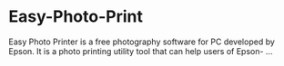 # Easy-Photo-Print
Easy Photo Printer is a free photography software for PC developed by Epson. It is a photo printing utility tool that can help users of Epson- ...
